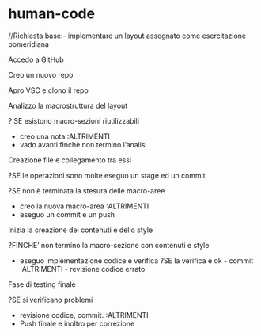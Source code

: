 # human-code
//Richiesta base:- implementare un layout assegnato come esercitazione pomeridiana




Accedo a GitHub

Creo un nuovo repo

Apro VSC e clono il repo

Analizzo la macrostruttura del layout 

? SE esistono macro-sezioni riutilizzabili 
-	creo una nota
:ALTRIMENTI
-	vado avanti finchè non termino l’analisi

Creazione file e collegamento tra essi

?SE le operazioni sono molte eseguo un stage ed un commit

?SE non è terminata la stesura delle macro-aree
-	creo la nuova macro-area
:ALTRIMENTI 
-	eseguo un commit e un push

Inizia la creazione dei contenuti e dello style

?FINCHE’ non termino la macro-sezione con contenuti e style
-	eseguo implementazione codice e verifica
    ?SE la verifica è ok 
        -	commit 
    :ALTRIMENTI
        -	revisione codice errato

Fase di testing finale

?SE si verificano problemi
-	revisione codice, commit.
:ALTRIMENTI
-	Push finale e inoltro per correzione

